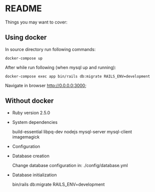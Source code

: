# README

Things you may want to cover:

## Using docker
In source directory run following commands:

    docker-compose up

After while run following (when mysql up and running):

    docker-compose exec app bin/rails db:migrate RAILS_ENV=development

Navigate in browser http://0.0.0.0:3000;

## Without docker
* Ruby version 2.5.0
* System dependencies
    
    build-essential libpq-dev nodejs mysql-server mysql-client imagemagick
   
* Configuration

* Database creation

    Change database configuration in: ./config/database.yml
* Database initialization
    
    bin/rails db:migrate RAILS_ENV=development
